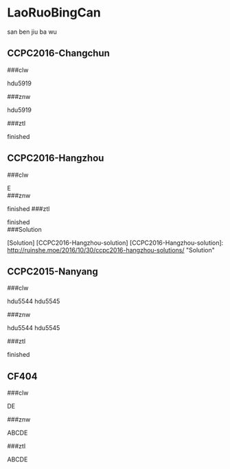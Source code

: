 # LaoRuoBingCan

san ben jiu ba wu

## CCPC2016-Changchun

###clw

hdu5919

###znw

hdu5919

###ztl

finished

## CCPC2016-Hangzhou

###clw

E  
###znw

finished
###ztl

finished  
###Solution

[Solution] [CCPC2016-Hangzhou-solution]
[CCPC2016-Hangzhou-solution]: http://ruinshe.moe/2016/10/30/ccpc2016-hangzhou-solutions/  "Solution"

## CCPC2015-Nanyang

###clw

hdu5544 hdu5545

###znw

hdu5544 hdu5545

###ztl

finished

## CF404

###clw

DE

###znw

ABCDE

###ztl

ABCDE
